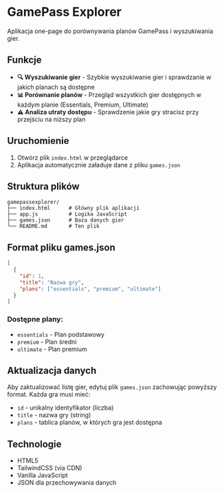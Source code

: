 # GamePass Explorer

Aplikacja one-page do porównywania planów GamePass i wyszukiwania gier.

## Funkcje

- **🔍 Wyszukiwanie gier** - Szybkie wyszukiwanie gier i sprawdzanie w jakich planach są dostępne
- **📊 Porównanie planów** - Przegląd wszystkich gier dostępnych w każdym planie (Essentials, Premium, Ultimate)
- **⚠️ Analiza utraty dostępu** - Sprawdzenie jakie gry stracisz przy przejściu na niższy plan

## Uruchomienie

1. Otwórz plik `index.html` w przeglądarce
2. Aplikacja automatycznie załaduje dane z pliku `games.json`

## Struktura plików

```
gamepassexplorer/
├── index.html      # Główny plik aplikacji
├── app.js          # Logika JavaScript
├── games.json      # Baza danych gier
└── README.md       # Ten plik
```

## Format pliku games.json

```json
[
  {
    "id": 1,
    "title": "Nazwa gry",
    "plans": ["essentials", "premium", "ultimate"]
  }
]
```

### Dostępne plany:
- `essentials` - Plan podstawowy
- `premium` - Plan średni
- `ultimate` - Plan premium

## Aktualizacja danych

Aby zaktualizować listę gier, edytuj plik `games.json` zachowując powyższy format. Każda gra musi mieć:
- `id` - unikalny identyfikator (liczba)
- `title` - nazwa gry (string)
- `plans` - tablica planów, w których gra jest dostępna

## Technologie

- HTML5
- TailwindCSS (via CDN)
- Vanilla JavaScript
- JSON dla przechowywania danych
